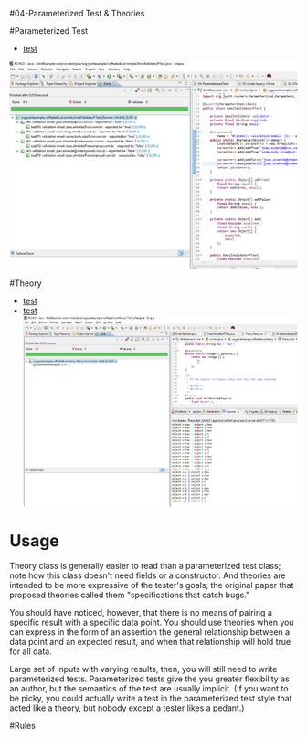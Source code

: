 #04-Parameterized Test & Theories

#Parameterized Test

* [test](/JUnitExample-core/src/test/java/org/junitexample/coffeetalk/ut/simple/EmailValidatorPTest.java)

![alt tag](/MD/coffee-talk/img/result-parametrized-test.png)

#Theory

* [test](/JUnitExample-core/src/test/java/org/junitexample/coffeetalk/ut/simple/EmailValidatorPTest.java)
* [test](/JUnitExample-core/src/test/java/org/junitexample/coffeetalk/ut/theory/TheoryTest.java)
![alt tag](/MD/coffee-talk/img/result-theory-test.png)

# Usage

Theory class is generally easier to read than a parameterized test class;
 note how this class doesn't need fields or a constructor. And theories are intended to be more expressive of the tester's goals;
 the original paper that proposed theories called them "specifications that catch bugs."

You should have noticed, however, that there is no means of pairing a specific result with a specific data point. You should use theories when you can express in the form of an assertion the general relationship between a data point and an expected result, and when that relationship will hold true for all data.

Large set of inputs with varying results, then, you will still need to write parameterized tests. Parameterized tests give the you greater flexibility as an author, but the semantics of the test are usually implicit. (If you want to be picky, you could actually write a test in the parameterized test style that acted like a theory, but nobody except a tester likes a pedant.)

#Rules